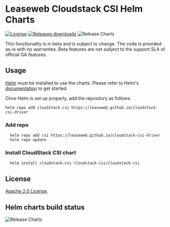 # Leaseweb Cloudstack CSI Helm Charts
 [![License](https://img.shields.io/badge/License-Apache%202.0-blue.svg)](https://opensource.org/licenses/Apache-2.0) [![Releases downloads](https://img.shields.io/github/downloads/Leaseweb/cloudstack-csi-driver/total.svg)](https://github.com/Leaseweb/cloudstack-csi-driver/releases) ![Release Charts](https://github.com/Leaseweb/cloudstack-csi-driver/actions/workflows/charts-release.yaml/badge.svg?branch=master)

This functionality is in beta and is subject to change. The code is provided as-is with no warranties. Beta features are not subject to the support SLA of official GA features.

## Usage

[Helm](https://helm.sh) must be installed to use the charts.
Please refer to Helm's [documentation](https://helm.sh/docs/) to get started.

Once Helm is set up properly, add the repository as follows:

```console
helm repo add cloudstack-csi https://leaseweb.github.io/cloudstack-csi-driver
```
### Add repo

  ```console
    helm repo add csi https://leaseweb.github.io/cloudstack-csi-driver
    helm repo update
  ```

### Install CloudStack CSI chart

  ```console
    helm install cloudstack-csi cloudstack-csi/cloudstack-csi
  ```

## License
<!-- Keep full URL links to repo files because this README syncs from main to gh-pages.  -->
[Apache 2.0 License](https://github.com/Leaseweb/cloudstack-csi-driver/blob/master/LICENSE).

## Helm charts build status

![Release Charts](https://github.com/Leaseweb/cloudstack-csi-driver/actions/workflows/charts-release.yaml/badge.svg?branch=master)